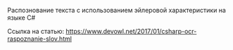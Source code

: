 Распознование текста с использованием эйлеровой характеристики на языке C#

Ссылка на статью:
https://www.devowl.net/2017/01/csharp-ocr-raspoznanie-slov.html
